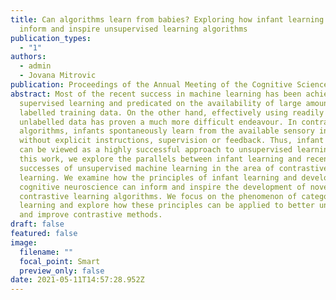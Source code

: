 ```yaml
---
title: Can algorithms learn from babies? Exploring how infant learning can
  inform and inspire unsupervised learning algorithms
publication_types:
  - "1"
authors:
  - admin
  - Jovana Mitrovic
publication: Proceedings of the Annual Meeting of the Cognitive Science Society.
abstract: Most of the recent success in machine learning has been achieved in
  supervised learning and predicated on the availability of large amounts of
  labelled training data. On the other hand, effectively using readily available
  unlabelled data has proven a much more difficult endeavour. In contrast to
  algorithms, infants spontaneously learn from the available sensory information
  without explicit instructions, supervision or feedback. Thus, infant learning
  can be viewed as a highly successful approach to unsupervised learning.  In
  this work, we explore the parallels between infant learning and recent
  successes of unsupervised machine learning in the area of contrastive
  learning. We examine how the principles of infant learning and developmental
  cognitive neuroscience can inform and inspire the development of novel
  contrastive learning algorithms. We focus on the phenomenon of category
  learning and explore how these principles can be applied to better understand
  and improve contrastive methods.
draft: false
featured: false
image:
  filename: ""
  focal_point: Smart
  preview_only: false
date: 2021-05-11T14:57:28.952Z
---
```

